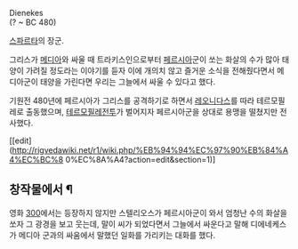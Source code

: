 Dienekes  
(? ~ BC 480)

[스파르타](%EC%8A%A4%ED%8C%8C%EB%A5%B4%ED%83%80.md)의 장군.

그리스가 [메디아](%EB%A9%94%EB%94%94%EC%95%84.md)와 싸울 때 트라키스인으로부터
[페르시아](%ED%8E%98%EB%A5%B4%EC%8B%9C%EC%95%84.md)군이 쏘는 화살의 수가 많아 태양이 가려질 정도라는
이야기를 듣자 이에 개의치 않고 즐거운 소식을 전해줬다면서 메디아군이 태양을 가린다면 우리는 그늘에서 싸울 수 있다고 했다.

기원전 480년에 페르시아가 그리스를 공격하기로 하면서
[레오니다스](%EB%A0%88%EC%98%A4%EB%8B%88%EB%8B%A4%EC%8A%A4.md)를 따라 테르모필레로 출동했으며,
[테르모필레전투](%ED%85%8C%EB%A5%B4%EB%AA%A8%ED%95%84%EB%A0%88%20%EC%A0%84%ED%88%AC.md)가
벌어지자 페르시아군을 상대로 용맹을 떨쳤지만 전사했다.

[[edit](http://rigvedawiki.net/r1/wiki.php/%EB%94%94%EC%97%90%EB%84%A4%EC%BC%8
0%EC%8A%A4?action=edit&section=1)]

## 창작물에서 ¶

영화 [300](300%28%EC%98%81%ED%99%94%29.md)에서는 등장하지 않지만 스텔리오스가 페르시아군이 와서 엄청난
수의 화살을 쏘자 그 광경을 보고 웃는데, 말이 씨가 되었다면서 그늘에서 싸운다고 말해 디에네케스가 메디아 군과의 싸움에서 말했던 일화를
가리키는 대화를 했다.

